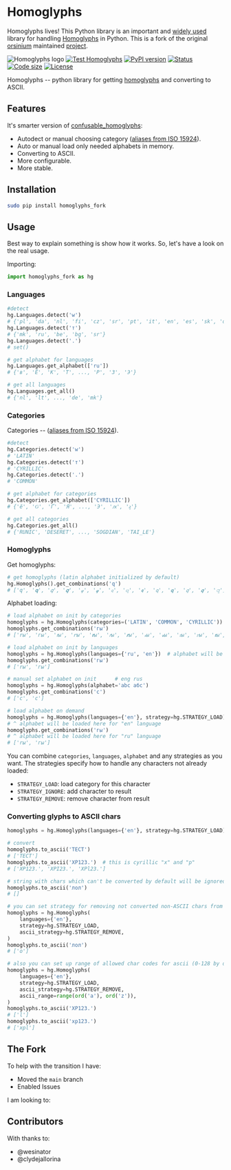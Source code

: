 # Homoglyphs

Homoglyphs lives! This Python library is an important and [widely used](https://github.com/life4/homoglyphs/network/dependents) library for handling [Homoglyphs](https://en.wikipedia.org/wiki/Homoglyph) in Python. This is a fork of the original [orsinium](https://github.com/orsinium/forks) maintained [project](https://github.com/life4/homoglyphs).

![Homoglyphs logo](logo.png)
[![Test Homoglyphs](https://github.com/yamatt/homoglyphs/actions/workflows/test.yml/badge.svg)](https://github.com/yamatt/homoglyphs/actions/workflows/test.yml) [![PyPI version](https://img.shields.io/pypi/v/homoglyphs_fork.svg)](https://pypi.python.org/pypi/homoglyphs_fork) [![Status](https://img.shields.io/pypi/status/homoglyphs_fork.svg)](https://pypi.python.org/pypi/homoglyphs_fork) [![Code size](https://img.shields.io/github/languages/code-size/yamatt/homoglyphs.svg)](https://github.com/yamatt/homoglyphs) [![License](https://img.shields.io/pypi/l/homoglyphs_fork.svg)](LICENSE)

Homoglyphs -- python library for getting [homoglyphs](https://en.wikipedia.org/wiki/Homoglyph) and converting to ASCII.

## Features

It's smarter version of [confusable_homoglyphs](https://github.com/vhf/confusable_homoglyphs):

-   Autodect or manual choosing category ([aliases from ISO 15924](https://en.wikipedia.org/wiki/ISO_15924#List_of_codes)).
-   Auto or manual load only needed alphabets in memory.
-   Converting to ASCII.
-   More configurable.
-   More stable.

## Installation

```bash
sudo pip install homoglyphs_fork
```

## Usage

Best way to explain something is show how it works. So, let's have a look on the real usage.

Importing:

```python
import homoglyphs_fork as hg
```

### Languages

```python
#detect
hg.Languages.detect('w')
# {'pl', 'da', 'nl', 'fi', 'cz', 'sr', 'pt', 'it', 'en', 'es', 'sk', 'de', 'fr', 'ro'}
hg.Languages.detect('т')
# {'mk', 'ru', 'be', 'bg', 'sr'}
hg.Languages.detect('.')
# set()

# get alphabet for languages
hg.Languages.get_alphabet(['ru'])
# {'в', 'Ё', 'К', 'Т', ..., 'Р', 'З', 'Э'}

# get all languages
hg.Languages.get_all()
# {'nl', 'lt', ..., 'de', 'mk'}
```

### Categories

Categories -- ([aliases from ISO 15924](https://en.wikipedia.org/wiki/ISO_15924#List_of_codes)).

```python
#detect
hg.Categories.detect('w')
# 'LATIN'
hg.Categories.detect('т')
# 'CYRILLIC'
hg.Categories.detect('.')
# 'COMMON'

# get alphabet for categories
hg.Categories.get_alphabet(['CYRILLIC'])
# {'ӗ', 'Ԍ', 'Ґ', 'Я', ..., 'Э', 'ԕ', 'ӻ'}

# get all categories
hg.Categories.get_all()
# {'RUNIC', 'DESERET', ..., 'SOGDIAN', 'TAI_LE'}
```

### Homoglyphs

Get homoglyphs:

```python
# get homoglyphs (latin alphabet initialized by default)
hg.Homoglyphs().get_combinations('q')
# ['q', '𝐪', '𝑞', '𝒒', '𝓆', '𝓺', '𝔮', '𝕢', '𝖖', '𝗊', '𝗾', '𝘲', '𝙦', '𝚚']
```

Alphabet loading:

```python
# load alphabet on init by categories
homoglyphs = hg.Homoglyphs(categories=('LATIN', 'COMMON', 'CYRILLIC'))  # alphabet loaded here
homoglyphs.get_combinations('гы')
# ['rы', 'гы', 'ꭇы', 'ꭈы', '𝐫ы', '𝑟ы', '𝒓ы', '𝓇ы', '𝓻ы', '𝔯ы', '𝕣ы', '𝖗ы', '𝗋ы', '𝗿ы', '𝘳ы', '𝙧ы', '𝚛ы']

# load alphabet on init by languages
homoglyphs = hg.Homoglyphs(languages={'ru', 'en'})  # alphabet will be loaded here
homoglyphs.get_combinations('гы')
# ['rы', 'гы']

# manual set alphabet on init      # eng rus
homoglyphs = hg.Homoglyphs(alphabet='abc абс')
homoglyphs.get_combinations('с')
# ['c', 'с']

# load alphabet on demand
homoglyphs = hg.Homoglyphs(languages={'en'}, strategy=hg.STRATEGY_LOAD)
# ^ alphabet will be loaded here for "en" language
homoglyphs.get_combinations('гы')
# ^ alphabet will be loaded here for "ru" language
# ['rы', 'гы']
```

You can combine `categories`, `languages`, `alphabet` and any strategies as you want. The strategies specify how to handle any characters not already loaded:

-   `STRATEGY_LOAD`: load category for this character
-   `STRATEGY_IGNORE`: add character to result
-   `STRATEGY_REMOVE`: remove character from result

### Converting glyphs to ASCII chars

```python
homoglyphs = hg.Homoglyphs(languages={'en'}, strategy=hg.STRATEGY_LOAD)

# convert
homoglyphs.to_ascii('ТЕСТ')
# ['TECT']
homoglyphs.to_ascii('ХР123.')  # this is cyrillic "х" and "р"
# ['XP123.', 'XPI23.', 'XPl23.']

# string with chars which can't be converted by default will be ignored
homoglyphs.to_ascii('лол')
# []

# you can set strategy for removing not converted non-ASCII chars from result
homoglyphs = hg.Homoglyphs(
    languages={'en'},
    strategy=hg.STRATEGY_LOAD,
    ascii_strategy=hg.STRATEGY_REMOVE,
)
homoglyphs.to_ascii('лол')
# ['o']

# also you can set up range of allowed char codes for ascii (0-128 by default):
homoglyphs = hg.Homoglyphs(
    languages={'en'},
    strategy=hg.STRATEGY_LOAD,
    ascii_strategy=hg.STRATEGY_REMOVE,
    ascii_range=range(ord('a'), ord('z')),
)
homoglyphs.to_ascii('ХР123.')
# ['l']
homoglyphs.to_ascii('хр123.')
# ['xpl']
```

## The Fork

To help with the transition I have:

-   Moved the `main` branch
-   Enabled Issues

I am looking to:

## Contributors

With thanks to:

-   @wesinator
-   @clydejallorina
